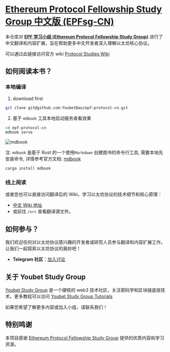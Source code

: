 # [Ethereum Protocol Fellowship Study Group 中文版 (EPFsg-CN)](https://youbetdao.github.io/epf-protocol-cn/)

本仓库对 **[EPF 学习小组 (Ethereum Protocol Fellowship Study Group)](https://github.com/eth-protocol-fellows/protocol-studies)** 进行了中文翻译和内容扩展，旨在帮助更多中文开发者深入理解以太坊核心协议。

可以通过此链接访问官方 wiki [Protocol Studies Wiki](https://epf.wiki/#/README?id=protocol-wiki)

## 如何阅读本书？

### 本地编译
1. download first
```bash
git clone git@github.com:YoubetDao/epf-protocol-cn.git
```
2. 基于 `mdbook` 工具本地启动服务查看效果
```bash
cd epf-protocol-cn
mdbook serve 
```
 ![mdbook](https://3bcaf57.webp.li/myblog/mdbook1.png)
 
注:  `mdbook` 是基于 Rust 的一个使用`Markdown` 创建图书的命令行工具, 需要本地先安装命令, 详情参考官方文档: [mdbook](https://rust-lang.github.io/mdBook/)
 ```bash
 cargo install mdbook
 ```

### 线上阅读
或者您也可以直接访问翻译后的 Wiki，学习以太坊协议的技术细节和核心原理：

- [中文 Wiki 地址](https://youbetdao.github.io/epf-protocol-cn/)
- 或前往 `/src` 查看翻译源文件。


## 如何参与？

我们欢迎任何对以太坊协议感兴趣的开发者或研究人员参与翻译和内容扩展工作。让我们一起探索以太坊协议的奥妙吧！

- **Telegram 社区**：[加入讨论](https://t.me/+_a-io1KqMIc5ZjQ9)

## 关于 Youbet Study Group

[Youbet Study Group](https://x.com/youbetdao) 是一个硬核的 web3 技术社区，关注密码学和区块链底层技术。更多教程可以访问 [Youbet Study Group Tutorials](https://according.work/tutorials)

如果您希望了解更多内容或加入小组，请联系我们！

## 特别鸣谢

本项目感谢 [Ethereum Protocol Fellowship Study Group](https://github.com/eth-protocol-fellows/) 提供的优质内容和学习资源。
